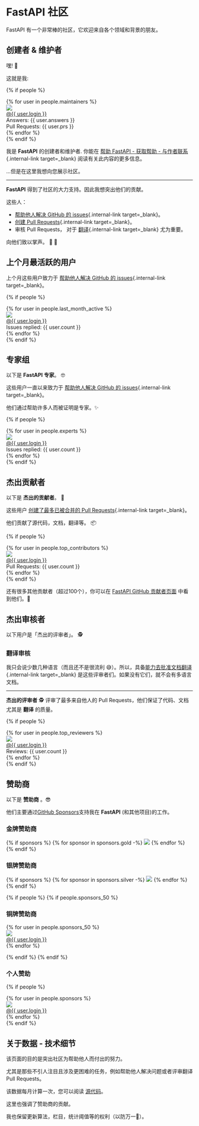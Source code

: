 # FastAPI 社区

FastAPI 有一个非常棒的社区，它欢迎来自各个领域和背景的朋友。

## 创建者 & 维护者

嘿! 👋

这就是我:

{% if people %}
<div class="user-list user-list-center">
{% for user in people.maintainers %}

<div class="user"><a href="{{ user.url }}" target="_blank"><div class="avatar-wrapper"><img src="{{ user.avatarUrl }}"/></div><div class="title">@{{ user.login }}</div></a> <div class="count">Answers: {{ user.answers }}</div><div class="count">Pull Requests: {{ user.prs }}</div></div>
{% endfor %}

</div>
{% endif %}

我是 **FastAPI** 的创建者和维护者. 你能在 [帮助 FastAPI - 获取帮助 - 与作者联系](help-fastapi.md#connect-with-the-author){.internal-link target=_blank} 阅读有关此内容的更多信息。

...但是在这里我想向您展示社区。

---

**FastAPI** 得到了社区的大力支持。因此我想突出他们的贡献。

这些人：

* [帮助他人解决 GitHub 的 issues](help-fastapi.md#help-others-with-issues-in-github){.internal-link target=_blank}。
* [创建 Pull Requests](help-fastapi.md#create-a-pull-request){.internal-link target=_blank}。
* 审核 Pull Requests， 对于 [翻译](contributing.md#translations){.internal-link target=_blank} 尤为重要。

向他们致以掌声。 👏 🙇

## 上个月最活跃的用户

上个月这些用户致力于 [帮助他人解决 GitHub 的 issues](help-fastapi.md#help-others-with-issues-in-github){.internal-link target=_blank}。

{% if people %}
<div class="user-list user-list-center">
{% for user in people.last_month_active %}

<div class="user"><a href="{{ user.url }}" target="_blank"><div class="avatar-wrapper"><img src="{{ user.avatarUrl }}"/></div><div class="title">@{{ user.login }}</div></a> <div class="count">Issues replied: {{ user.count }}</div></div>
{% endfor %}

</div>
{% endif %}

## 专家组

以下是 **FastAPI 专家**。 🤓

这些用户一直以来致力于 [帮助他人解决 GitHub 的 issues](help-fastapi.md#help-others-with-issues-in-github){.internal-link target=_blank}。

他们通过帮助许多人而被证明是专家。✨

{% if people %}
<div class="user-list user-list-center">
{% for user in people.experts %}

<div class="user"><a href="{{ user.url }}" target="_blank"><div class="avatar-wrapper"><img src="{{ user.avatarUrl }}"/></div><div class="title">@{{ user.login }}</div></a> <div class="count">Issues replied: {{ user.count }}</div></div>
{% endfor %}

</div>
{% endif %}

## 杰出贡献者

以下是 **杰出的贡献者**。 👷

这些用户 [创建了最多已被合并的 Pull Requests](help-fastapi.md#create-a-pull-request){.internal-link target=_blank}。

他们贡献了源代码，文档，翻译等。 📦

{% if people %}
<div class="user-list user-list-center">
{% for user in people.top_contributors %}

<div class="user"><a href="{{ user.url }}" target="_blank"><div class="avatar-wrapper"><img src="{{ user.avatarUrl }}"/></div><div class="title">@{{ user.login }}</div></a> <div class="count">Pull Requests: {{ user.count }}</div></div>
{% endfor %}

</div>
{% endif %}

还有很多其他贡献者（超过100个），你可以在 <a href="https://github.com/tiangolo/fastapi/graphs/contributors" class="external-link" target="_blank">FastAPI GitHub 贡献者页面</a> 中看到他们。👷

## 杰出审核者

以下用户是「杰出的评审者」。 🕵️

### 翻译审核

我只会说少数几种语言（而且还不是很流利 😅）。所以，具备[能力去批准文档翻译](contributing.md#translations){.internal-link target=_blank} 是这些评审者们。如果没有它们，就不会有多语言文档。

---

**杰出的评审者** 🕵️ 评审了最多来自他人的 Pull Requests，他们保证了代码、文档尤其是 **翻译** 的质量。

{% if people %}
<div class="user-list user-list-center">
{% for user in people.top_reviewers %}

<div class="user"><a href="{{ user.url }}" target="_blank"><div class="avatar-wrapper"><img src="{{ user.avatarUrl }}"/></div><div class="title">@{{ user.login }}</div></a> <div class="count">Reviews: {{ user.count }}</div></div>
{% endfor %}

</div>
{% endif %}

## 赞助商

以下是 **赞助商** 。😎

他们主要通过<a href="https://github.com/sponsors/tiangolo" class="external-link" target="_blank">GitHub Sponsors</a>支持我在 **FastAPI** (和其他项目)的工作。

### 金牌赞助商

{% if sponsors %} {% for sponsor in sponsors.gold -%}
<a href="{{ sponsor.url }}" target="_blank" title="{{ sponsor.title }}"><img src="{{ sponsor.img }}"></a>
{% endfor %} {% endif %}

### 银牌赞助商

{% if sponsors %} {% for sponsor in sponsors.silver -%}
<a href="{{ sponsor.url }}" target="_blank" title="{{ sponsor.title }}"><img src="{{ sponsor.img }}"></a>
{% endfor %} {% endif %}

{% if people %} {% if people.sponsors_50 %}

### 铜牌赞助商

<div class="user-list user-list-center">
{% for user in people.sponsors_50 %}

<div class="user"><a href="{{ user.url }}" target="_blank"><div class="avatar-wrapper"><img src="{{ user.avatarUrl }}"/></div><div class="title">@{{ user.login }}</div></a></div>
{% endfor %}

</div>

{% endif %} {% endif %}

### 个人赞助

{% if people %}
<div class="user-list user-list-center">
{% for user in people.sponsors %}

<div class="user"><a href="{{ user.url }}" target="_blank"><div class="avatar-wrapper"><img src="{{ user.avatarUrl }}"/></div><div class="title">@{{ user.login }}</div></a></div>
{% endfor %}

</div>
{% endif %}

## 关于数据 - 技术细节

该页面的目的是突出社区为帮助他人而付出的努力。

尤其是那些不引人注目且涉及更困难的任务，例如帮助他人解决问题或者评审翻译 Pull Requests。

该数据每月计算一次，您可以阅读 <a href="https://github.com/tiangolo/fastapi/blob/master/.github/actions/people/app/main.py" class="external-link" target="_blank">源代码</a>。

这里也强调了赞助商的贡献。

我也保留更新算法，栏目，统计阈值等的权利（以防万一🤷）。

